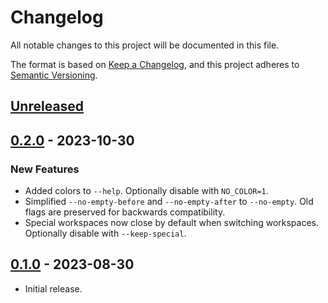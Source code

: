 # Changelog

All notable changes to this project will be documented in this file.

The format is based on [Keep a Changelog](https://keepachangelog.com/en/1.0.0/),
and this project adheres to [Semantic Versioning](https://semver.org/spec/v2.0.0.html).

## [Unreleased]

## [0.2.0] - 2023-10-30

### New Features

- Added colors to `--help`. Optionally disable with `NO_COLOR=1`.
- Simplified `--no-empty-before` and `--no-empty-after` to `--no-empty`. Old flags are preserved for backwards compatibility.
- Special workspaces now close by default when switching workspaces. Optionally disable with `--keep-special`.

## [0.1.0] - 2023-08-30

- Initial release.

[unreleased]: https://github.com/donovanglover/hyprnome/compare/0.2.0...HEAD
[0.2.0]: https://github.com/donovanglover/hyprnome/compare/0.1.0...0.2.0
[0.1.0]: https://github.com/donovanglover/hyprnome/releases/tag/0.1.0
